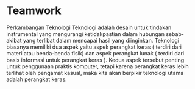 # Teamwork
Perkambangan Teknologi
Teknologi adalah desain untuk tindakan instrumental yang mengurangi ketidakpastian dalam hubungan sebab-akibat yang terlibat dalam mencapai hasil yang diinginkan. 
Teknologi biasanya memiliki dua aspek yaitu aspek perangkat keras ( terdiri dari materi atau benda-benda fisik) dan aspek perangkat lunak ( terdiri dari basis informasi untuk perangkat keras ).
Kedua aspek tersebut penting untuk penggunaan praktis komputer, tetapi karena perangkat keras lebih terlihat oleh pengamat kasual, maka kita akan berpikir teknologi utama adalah perangkat keras.

